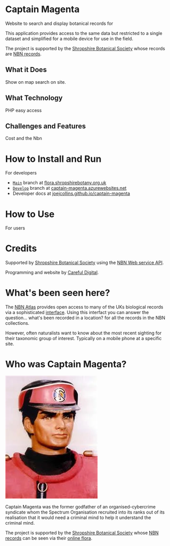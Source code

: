 # Captain Magenta



Website to search and display botanical records for 


This application provides access to the same data but restricted to a single
dataset and simplified for a mobile device for use in the field.

The project is supported by the [Shropshire Botanical Society](https://www.shropshirebotany.org.uk/)
whose records are [NBN records](https://registry.nbnatlas.org/public/show/dp120).



## What it Does

Show on map search on site.

## What Technology

PHP easy access

## Challenges and Features

Cost and the Nbn

# How to Install and Run

For developers


* [`Main`](https://github.com/joejcollins/captain-magenta) branch at
  [flora.shropshirebotany.org.uk](https://flora.shropshirebotany.org.uk/)
* [`Develop`](https://github.com/joejcollins/captain-magenta/tree/develop) branch at
  [captain-magenta.azurewebsites.net](https://captain-magenta.azurewebsites.net/)
* Developer docs at 
  [joejcollins.github.io/captain-magenta](https://joejcollins.github.io/captain-magenta/)

# How to Use

For users


# Credits

Supported by [Shropshire Botanical
Society](https://www.shropshirebotany.org.uk/)
using the [NBN Web service API](https://api.nbnatlas.org/).

Programming and website by [Careful Digital](https://careful.digital/).

# What's been seen here?

The [NBN Atlas](https://nbnatlas.org/) provides open access to many of the UKs
biological records via a sophisticated [interface](https://spatial.nbnatlas.org/).
Using this interfact you can answer the question...
what's been recorded in a location? 
for all the records in the NBN collections.

However, often naturalists want to know about the most recent sighting
for their taxonomic group of interest.
Typically on a mobile phone at a specific site.

# Who was Captain Magenta?

![Captain Magenta](./docs/assets/img/captain-magenta.webp)


Captain Magenta was the former godfather of an organised-cybercrime syndicate
whom the Spectrum Organisation recruited into its ranks out of its realisation
that it would need a criminal mind to help it understand the criminal mind.

The project is supported by the [Shropshire Botanical Society](https://www.shropshirebotany.org.uk/)
whose [NBN records](https://registry.nbnatlas.org/public/show/dp120)
can be seen via their [online flora](https://flora.shropshirebotany.org.uk/).
